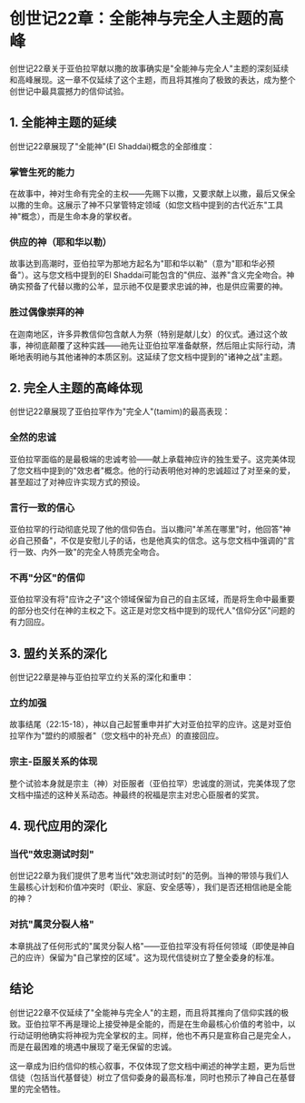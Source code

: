 
# 创世记22章：全能神与完全人主题的高峰

创世记22章关于亚伯拉罕献以撒的故事确实是"全能神与完全人"主题的深刻延续和高峰展现。这一章不仅延续了这个主题，而且将其推向了极致的表达，成为整个创世记中最具震撼力的信仰试验。

## 1. 全能神主题的延续

创世记22章展现了"全能神"(El Shaddai)概念的全部维度：

### 掌管生死的能力

在故事中，神对生命有完全的主权——先赐下以撒，又要求献上以撒，最后又保全以撒的生命。这展示了神不只掌管特定领域（如您文档中提到的古代近东"工具神"概念），而是生命本身的掌权者。

### 供应的神（耶和华以勒）

故事达到高潮时，亚伯拉罕为那地方起名为"耶和华以勒"（意为"耶和华必预备"）。这与您文档中提到的El Shaddai可能包含的"供应、滋养"含义完全吻合。神确实预备了代替以撒的公羊，显示祂不仅是要求忠诚的神，也是供应需要的神。

### 胜过偶像崇拜的神

在迦南地区，许多异教信仰包含献人为祭（特别是献儿女）的仪式。通过这个故事，神彻底颠覆了这种实践——祂先让亚伯拉罕准备献祭，然后阻止实际行动，清晰地表明祂与其他诸神的本质区别。这延续了您文档中提到的"诸神之战"主题。

## 2. 完全人主题的高峰体现

创世记22章展现了亚伯拉罕作为"完全人"(tamim)的最高表现：

### 全然的忠诚

亚伯拉罕面临的是最极端的忠诚考验——献上承载神应许的独生爱子。这完美体现了您文档中提到的"效忠者"概念。他的行动表明他对神的忠诚超过了对至亲的爱，甚至超过了对神应许实现方式的预设。

### 言行一致的信心

亚伯拉罕的行动彻底兑现了他的信仰告白。当以撒问"羊羔在哪里"时，他回答"神必自己预备"，不仅是安慰儿子的话，也是他真实的信念。这与您文档中强调的"言行一致、内外一致"的完全人特质完全吻合。

### 不再"分区"的信仰

亚伯拉罕没有将"应许之子"这个领域保留为自己的自主区域，而是将生命中最重要的部分也交付在神的主权之下。这正是对您文档中提到的现代人"信仰分区"问题的有力回应。

## 3. 盟约关系的深化

创世记22章是神与亚伯拉罕立约关系的深化和重申：

### 立约加强

故事结尾（22:15-18），神以自己起誓重申并扩大对亚伯拉罕的应许。这是对亚伯拉罕作为"盟约的顺服者"（您文档中的补充点）的直接回应。

### 宗主-臣服关系的体现

整个试验本身就是宗主（神）对臣服者（亚伯拉罕）忠诚度的测试，完美体现了您文档中描述的这种关系动态。神最终的祝福是宗主对忠心臣服者的奖赏。

## 4. 现代应用的深化

### 当代"效忠测试时刻"

创世记22章为我们提供了思考当代"效忠测试时刻"的范例。当神的带领与我们人生最核心计划和价值冲突时（职业、家庭、安全感等），我们是否还相信祂是全能的神？

### 对抗"属灵分裂人格"

本章挑战了任何形式的"属灵分裂人格"——亚伯拉罕没有将任何领域（即使是神自己的应许）保留为"自己掌控的区域"。这为现代信徒树立了整全委身的标准。

## 结论

创世记22章不仅延续了"全能神与完全人"的主题，而且将其推向了信仰实践的极致。亚伯拉罕不再是理论上接受神是全能的，而是在生命最核心价值的考验中，以行动证明他确实将神视为完全掌权的主。同样，他也不再只是宣称自己是完全人，而是在最困难的境遇中展现了毫无保留的忠诚。

这一章成为旧约信仰的核心叙事，不仅体现了您文档中阐述的神学主题，更为后世信徒（包括当代基督徒）树立了信仰委身的最高标准，同时也预示了神自己在基督里的完全牺牲。